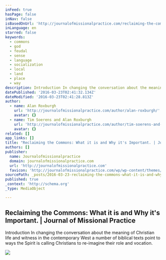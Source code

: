 ```yaml
---
inFeed: true
hasPage: false
inNav: false
isBasedOnUrl: 'http://journalofmissionalpractice.com/reclaiming-the-commons/'
inLanguage: en
starred: false
keywords:
  - commons
  - god
  - feudal
  - sense
  - language
  - socialization
  - local
  - land
  - place
  - way
description: Introduction In changing the conversation about the meaning of Christian life and witness in the contemporary West a number of biblical texts point to ways the Spirit is calling Christians to re-imagine their role and vocation.
datePublished: '2016-03-23T02:41:32.134Z'
dateModified: '2016-03-23T02:41:28.813Z'
author:
  - name: Alan Roxburgh
    url: 'http://journalofmissionalpractice.com/author/alan-roxburgh/'
    avatar: {}
  - name: Tim Soerens and Alan Roxburgh
    url: 'http://journalofmissionalpractice.com/author/tim-soerens-and-alan-roxburgh/'
    avatar: {}
related: []
app_links: []
title: "Reclaiming the Commons: What it is and Why it's Important. | Journal of Missional Practice"
authors: []
publisher:
  name: Journalofmissionalpractice
  domain: journalofmissionalpractice.com
  url: 'http://journalofmissionalpractice.com'
  favicon: 'http://journalofmissionalpractice.com/wp/wp-content/themes/fp_letour-child/favicon.ico'
sourcePath: _posts/2016-03-23-reclaiming-the-commons-what-it-is-and-why-its-important-or.md
published: true
_context: 'http://schema.org'
_type: MediaObject

---
```

<article style=""><h1>Reclaiming the Commons: What it is and Why it's Important. | Journal of Missional Practice</h1><p>Introduction In changing the conversation about the meaning of Christian life and witness in the contemporary West a number of biblical texts point to ways the Spirit is calling Christians to re-imagine their role and vocation.</p><img src="http://journalofmissionalpractice.com/wp/wp-content/uploads/2016/03/Lucas_Smout_the_Younger_-_The_village_square-720x380.jpg" /></article>